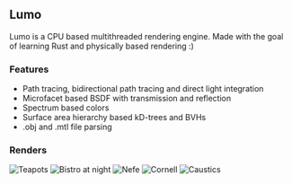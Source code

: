 ## Lumo
Lumo is a CPU based multithreaded rendering engine. Made with the goal of learning Rust and physically based rendering :)

### Features
* Path tracing, bidirectional path tracing and direct light integration
* Microfacet based BSDF with transmission and reflection
* Spectrum based colors
* Surface area hierarchy based kD-trees and BVHs
* .obj and .mtl file parsing

### Renders
![Teapots](https://img.karppinen.xyz/cute_060.png)
![Bistro at night](https://img.karppinen.xyz/bistro_night_060.png)
![Nefe](https://img.karppinen.xyz/nefertiti_060.png) ![Cornell](https://img.karppinen.xyz/cornell_060.png)
![Caustics](https://img.karppinen.xyz/caustics_060.png)
